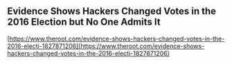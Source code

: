 ## Evidence Shows Hackers Changed Votes in the 2016 Election but No One Admits It
  
  [https://www.theroot.com/evidence-shows-hackers-changed-votes-in-the-2016-electi-1827871206](https://www.theroot.com/evidence-shows-hackers-changed-votes-in-the-2016-electi-1827871206)